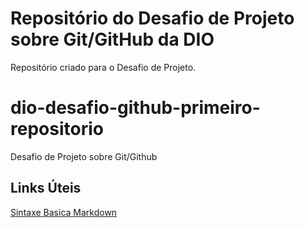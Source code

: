 # Repositório do Desafio de Projeto sobre Git/GitHub da DIO
Repositório criado para o Desafio de Projeto.

# dio-desafio-github-primeiro-repositorio
Desafio de Projeto sobre Git/Github

## Links Úteis
[Sintaxe Basica Markdown](https://www.markdownguide.org/basic-syntax/)
